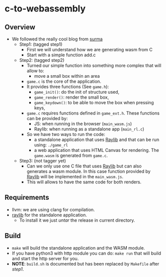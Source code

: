 # c-to-webassembly

## Overview

- We followed the really cool blog from [surma](https://surma.dev/things/c-to-webassembly/)
  - Step1: (tagged step1)
    - First we will understand how we are generating wasm from C
    - Start with a simple function add.c
  - Step2: (tagged step2)
    - Turned our simple function into something more complex that will allow to:
      - move a small box within an area
    - `game.c` is the core of the application.
    - It provides three functions (See `game.h`):
      - `game_init()`: do the init of structure used,
      - `game_render()`: render the small box,
      - `game_keydown()`: to be able to move the box when pressing keys,
    - `game.c` requires functions defined in `game_ext.h`. These functions can be provided by:
      - JS: when running in the browser (`main_wasm.js`)
      - Raylib: when running as a standalone app (`main_rl.c`)
    - So we have two ways to run the code:
      - a standalone application that uses [Raylib](https://www.raylib.com/) and that can be run using: `./game_rl`
      - a web application that uses HTML Canvas for rendering. The `game.wasm` is generated from `game.c`.
  - Step3: (not tagger yet)
    - Can we only use one C file that uses [Raylib](https://www.raylib.com/) but can also generates a wasm module. In this case function provided by [Raylib](https://www.raylib.com/) will be implemented in the `main_wasm.js`.
    - This will allows to have the same code for both renders.


## Requirements
  - llvm: we are using clang for compilation.
  - [raylib](https://github.com/raysan5/raylib/releases) for the standalone application.
    - To install it we just *untar* the release in current directory.

## Build

- `make` will build the standalone application and the WASM module.
- If you have python3 with http module you can do: `make run` that will build and start the http server for you.
- **NOTE**: `build.sh` is documented but has been replaced by `Makefile` after *step1*.
